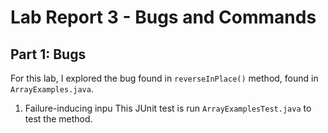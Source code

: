 # Lab Report 3 - Bugs and Commands

## Part 1: Bugs
For this lab, I explored the bug found in `reverseInPlace()` method, found in `ArrayExamples.java`. 
1. Failure-inducing inpu
This JUnit test is run `ArrayExamplesTest.java` to test the method.
```

```